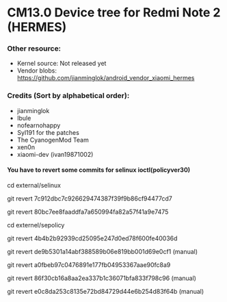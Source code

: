 # CM13.0 Device tree for Redmi Note 2 (HERMES)

### Other resource:
  - Kernel source: Not released yet
  - Vendor blobs: https://github.com/jianminglok/android_vendor_xiaomi_hermes

### Credits (Sort by alphabetical order):
  - jianminglok
  - lbule
  - nofearnohappy
  - Syl191 for the patches
  - The CyanogenMod Team
  - xen0n
  - xiaomi-dev (ivan19871002)


#### You have to revert some commits for selinux ioctl(policyver30)


cd external/selinux

git revert 7c912dbc7c926629474387f39f9b86cf94477cd7

git revert 80bc7ee8faaddfa7a650994fa82a57f41a9e7475


cd externel/sepolicy

git revert 4b4b2b92939cd25095e247d0ed78f600fe40036d 

git revert de9b5301a14abf388589b06e819bb001d69e0cf1 (manual)

git revert a0fbeb97c0476891e177fb04953367aae90fc8a9

git revert 86f30cb16a8aa2ea337b1c36071bfa833f798c96 (manual)

git revert e0c8da253c8135e72bd84729d44e6b254d83f64b (manual)
